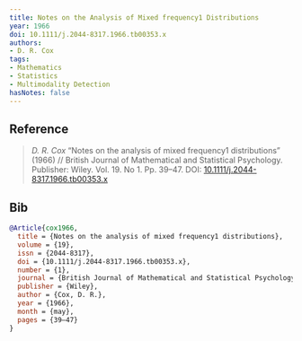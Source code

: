 ```yaml
---
title: Notes on the Analysis of Mixed frequency1 Distributions
year: 1966
doi: 10.1111/j.2044-8317.1966.tb00353.x
authors:
- D. R. Cox
tags:
- Mathematics
- Statistics
- Multimodality Detection
hasNotes: false
---
```


## Reference

> <i>D. R. Cox</i> “Notes on the analysis of mixed frequency1 distributions” (1966) // British Journal of Mathematical and Statistical Psychology. Publisher: Wiley. Vol.&nbsp;19. No&nbsp;1. Pp.&nbsp;39–47. DOI:&nbsp;<a href='https://doi.org/10.1111/j.2044-8317.1966.tb00353.x'>10.1111/j.2044-8317.1966.tb00353.x</a>

## Bib

```bib
@Article{cox1966,
  title = {Notes on the analysis of mixed frequency1 distributions},
  volume = {19},
  issn = {2044-8317},
  doi = {10.1111/j.2044-8317.1966.tb00353.x},
  number = {1},
  journal = {British Journal of Mathematical and Statistical Psychology},
  publisher = {Wiley},
  author = {Cox, D. R.},
  year = {1966},
  month = {may},
  pages = {39–47}
}
```
